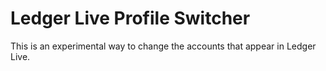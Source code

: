 # Ledger Live Profile Switcher

This is an experimental way to change the accounts that appear in Ledger Live.
